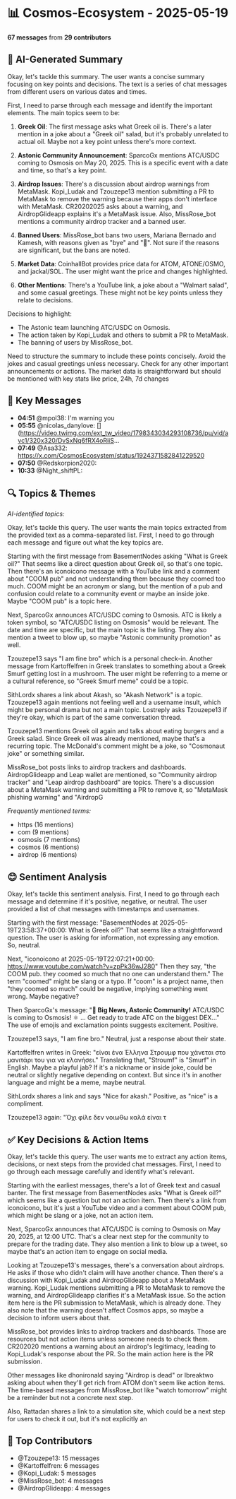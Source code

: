 # 📊 Cosmos-Ecosystem - 2025-05-19
**67 messages** from **29 contributors**

## 📝 AI-Generated Summary
<think>
Okay, let's tackle this summary. The user wants a concise summary focusing on key points and decisions. The text is a series of chat messages from different users on various dates and times.

First, I need to parse through each message and identify the important elements. The main topics seem to be:

1. **Greek Oil**: The first message asks what Greek oil is. There's a later mention in a joke about a "Greek oil" salad, but it's probably unrelated to actual oil. Maybe not a key point unless there's more context.

2. **Astonic Community Announcement**: SparcoGx mentions ATC/USDC coming to Osmosis on May 20, 2025. This is a specific event with a date and time, so that's a key point.

3. **Airdrop Issues**: There's a discussion about airdrop warnings from MetaMask. Kopi_Ludak and Tzouzepe13 mention submitting a PR to MetaMask to remove the warning because their apps don't interface with MetaMask. CR20202025 asks about a warning, and AirdropGlideapp explains it's a MetaMask issue. Also, MissRose_bot mentions a community airdrop tracker and a banned user.

4. **Banned Users**: MissRose_bot bans two users, Mariana Bernado and Kamesh, with reasons given as "bye" and "👋". Not sure if the reasons are significant, but the bans are noted.

5. **Market Data**: CoinhallBot provides price data for ATOM, ATONE/OSMO, and jackal/SOL. The user might want the price and changes highlighted.

6. **Other Mentions**: There's a YouTube link, a joke about a "Walmart salad", and some casual greetings. These might not be key points unless they relate to decisions.

Decisions to highlight: 
- The Astonic team launching ATC/USDC on Osmosis.
- The action taken by Kopi_Ludak and others to submit a PR to MetaMask.
- The banning of users by MissRose_bot.

Need to structure the summary to include these points concisely. Avoid the jokes and casual greetings unless necessary. Check for any other important announcements or actions. The market data is straightforward but should be mentioned with key stats like price, 24h, 7d changes

## 💬 Key Messages
- **04:51** @mpol38: I'm warning you
- **05:55** @nicoIas_danyIove: [­](https://video.twimg.com/ext_tw_video/1798343034293108736/pu/vid/avc1/320x320/DvSxNq6fRX4oRiiS...
- **07:49** @Asa332: https://x.com/CosmosEcosystem/status/1924371582841229520
- **07:50** @Redskorpion2020: 
- **10:33** @Night_shiftPL: 

## 🔍 Topics & Themes
*AI-identified topics:*
> <think>
Okay, let's tackle this query. The user wants the main topics extracted from the provided text as a comma-separated list. First, I need to go through each message and figure out what the key topics are.

Starting with the first message from BasementNodes asking "What is Greek oil?" That seems like a direct question about Greek oil, so that's one topic. Then there's an iconoicono message with a YouTube link and a comment about "COOM pub" and not understanding them because they coomed too much. COOM might be an acronym or slang, but the mention of a pub and confusion could relate to a community event or maybe an inside joke. Maybe "COOM pub" is a topic here.

Next, SparcoGx announces ATC/USDC coming to Osmosis. ATC is likely a token symbol, so "ATC/USDC listing on Osmosis" would be relevant. The date and time are specific, but the main topic is the listing. They also mention a tweet to blow up, so maybe "Astonic community promotion" as well.

Tzouzepe13 says "I am fine bro" which is a personal check-in. Another message from Kartoffelfren in Greek translates to something about a Greek Smurf getting lost in a mushroom. The user might be referring to a meme or a cultural reference, so "Greek Smurf meme" could be a topic.

SithLordx shares a link about Akash, so "Akash Network" is a topic. Tzouzepe13 again mentions not feeling well and a username insult, which might be personal drama but not a main topic. Lostreply asks Tzouzepe13 if they're okay, which is part of the same conversation thread.

Tzouzepe13 mentions Greek oil again and talks about eating burgers and a Greek salad. Since Greek oil was already mentioned, maybe that's a recurring topic. The McDonald's comment might be a joke, so "Cosmonaut joke" or something similar.

MissRose_bot posts links to airdrop trackers and dashboards. AirdropGlideapp and Leap wallet are mentioned, so "Community airdrop tracker" and "Leap airdrop dashboard" are topics. There's a discussion about a MetaMask warning and submitting a PR to remove it, so "MetaMask phishing warning" and "AirdropG

*Frequently mentioned terms:*
- https (16 mentions)
- com (9 mentions)
- osmosis (7 mentions)
- cosmos (6 mentions)
- airdrop (6 mentions)

## 😊 Sentiment Analysis
<think>
Okay, let's tackle this sentiment analysis. First, I need to go through each message and determine if it's positive, negative, or neutral. The user provided a list of chat messages with timestamps and usernames. 

Starting with the first message: "BasementNodes at 2025-05-19T23:58:37+00:00: What is Greek oil?" That seems like a straightforward question. The user is asking for information, not expressing any emotion. So, neutral.

Next, "iconoicono at 2025-05-19T22:07:21+00:00: https://www.youtube.com/watch?v=zpPk36wJ280" Then they say, "the COOM pub. they coomed so much that no one can understand them." The term "coomed" might be slang or a typo. If "coom" is a project name, then "they coomed so much" could be negative, implying something went wrong. Maybe negative?

Then SparcoGx's message: "**🚀 Big News, Astonic Community!** ATC/USDC is coming to Osmosis! ⚛️ ... Get ready to trade ATC on the biggest DEX..." The use of emojis and exclamation points suggests excitement. Positive.

Tzouzepe13 says, "I am fine bro." Neutral, just a response about their state.

Kartoffelfren writes in Greek: "είναι ένα Έλληνα Στρουμφ που χάνεται στο μανιτάρι του για να κλανήσει." Translating that, "Stroumf" is "Smurf" in English. Maybe a playful jab? If it's a nickname or inside joke, could be neutral or slightly negative depending on context. But since it's in another language and might be a meme, maybe neutral.

SithLordx shares a link and says "Nice for akash." Positive, as "nice" is a compliment.

Tzouzepe13 again: "Όχι φίλε δεν νοιωθω καλά είναι τ

## ✅ Key Decisions & Action Items
<think>
Okay, let's tackle this query. The user wants me to extract any action items, decisions, or next steps from the provided chat messages. First, I need to go through each message carefully and identify what's relevant.

Starting with the earliest messages, there's a lot of Greek text and casual banter. The first message from BasementNodes asks "What is Greek oil?" which seems like a question but not an action item. Then there's a link from iconoicono, but it's just a YouTube video and a comment about COOM pub, which might be slang or a joke, not an action item.

Next, SparcoGx announces that ATC/USDC is coming to Osmosis on May 20, 2025, at 12:00 UTC. That's a clear next step for the community to prepare for the trading date. They also mention a link to blow up a tweet, so maybe that's an action item to engage on social media.

Looking at Tzouzepe13's messages, there's a conversation about airdrops. He asks if those who didn't claim will have another chance. Then there's a discussion with Kopi_Ludak and AirdropGlideapp about a MetaMask warning. Kopi_Ludak mentions submitting a PR to MetaMask to remove the warning, and AirdropGlideapp clarifies it's a MetaMask issue. So the action item here is the PR submission to MetaMask, which is already done. They also note that the warning doesn't affect Cosmos apps, so maybe a decision to inform users about that.

MissRose_bot provides links to airdrop trackers and dashboards. Those are resources but not action items unless someone needs to check them. CR202020 mentions a warning about an airdrop's legitimacy, leading to Kopi_Ludak's response about the PR. So the main action here is the PR submission.

Other messages like dhonironald saying "Airdrop is dead" or Ibreaktwo asking about when they'll get rich from ATOM don't seem like action items. The time-based messages from MissRose_bot like "watch tomorrow" might be a reminder but not a concrete next step.

Also, Rattadan shares a link to a simulation site, which could be a next step for users to check it out, but it's not explicitly an

## 👥 Top Contributors
- @Tzouzepe13: 15 messages
- @Kartoffelfren: 6 messages
- @Kopi_Ludak: 5 messages
- @MissRose_bot: 4 messages
- @AirdropGlideapp: 4 messages